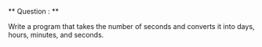 ** Question : **

Write a program that takes the number of seconds and converts it into days, hours, minutes, and seconds.